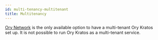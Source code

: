 ```yaml
---
id: multi-tenancy-multitenant
title: Multitenancy
---
```


[Ory Network](https://console.ory.sh) is the only available option to have a multi-tenant Ory Kratos set up. It is not possible to
run Ory Kratos as a multi-tenant service.
